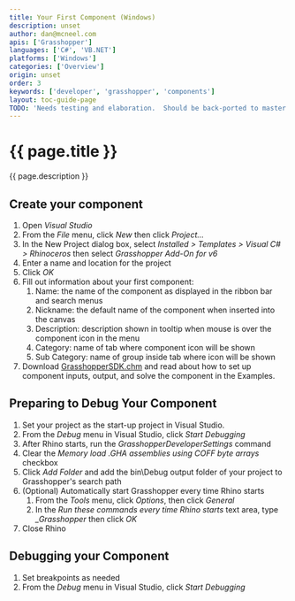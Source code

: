 ```yaml
---
title: Your First Component (Windows)
description: unset
author: dan@mcneel.com
apis: ['Grasshopper']
languages: ['C#', 'VB.NET']
platforms: ['Windows']
categories: ['Overview']
origin: unset
order: 3
keywords: ['developer', 'grasshopper', 'components']
layout: toc-guide-page
TODO: 'Needs testing and elaboration.  Should be back-ported to master (Rhino 5)'
---
```


# {{ page.title }}

{{ page.description }}

## Create your component
1. Open *Visual Studio*
2. From the *File* menu, click *New* then click *Project...*
3. In the New Project dialog box, select *Installed > Templates > Visual C# > Rhinoceros* then select *Grasshopper Add-On for v6*
4. Enter a name and location for the project
5. Click *OK*
6. Fill out information about your first component:
    1. Name: the name of the component as displayed in the ribbon bar and search menus  
    2. Nickname: the default name of the component when inserted into the canvas
    3. Description: description shown in tooltip when mouse is over the component icon in the menu
    4. Category: name of tab where component icon will be shown
    5. Sub Category: name of group inside tab where icon will be shown
6. Download [GrasshopperSDK.chm](http://s3.amazonaws.com/files.na.mcneel.com/grasshopper/1.0/docs/en/GrasshopperSDK.chm) and read about how to set up component inputs, output, and solve the component in the Examples.

## Preparing to Debug Your Component
1. Set your project as the start-up project in Visual Studio.
2. From the *Debug* menu in Visual Studio, click *Start Debugging*
3. After Rhino starts, run the *GrasshopperDeveloperSettings* command
4. Clear the *Memory load .GHA assemblies using COFF byte arrays* checkbox
5. Click *Add Folder* and add the bin\Debug output folder of your project to Grasshopper's search path
6. (Optional) Automatically start Grasshopper every time Rhino starts
    1. From the *Tools* menu, click *Options*, then click *General*
    2. In the *Run these commands every time Rhino starts* text area, type *_Grasshopper* then click *OK*
7. Close Rhino

## Debugging your Component
1. Set breakpoints as needed
2. From the *Debug* menu in Visual Studio, click *Start Debugging*

